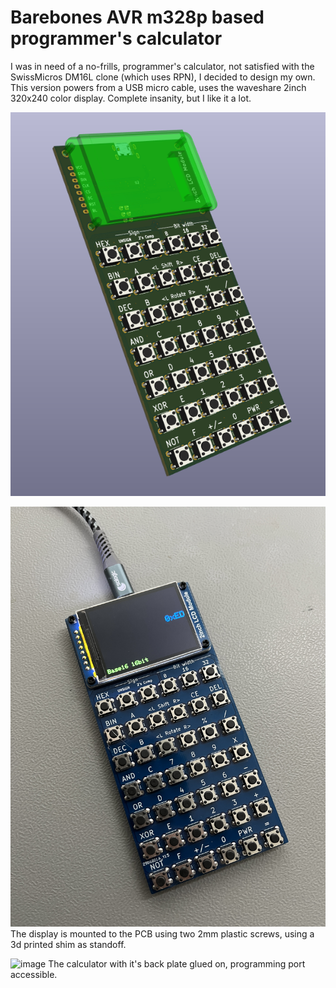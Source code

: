 # Barebones AVR m328p based programmer's calculator

I was in need of a no-frills, programmer's calculator, not satisfied with the SwissMicros DM16L clone (which uses RPN), I decided to design my own.
This version powers from a USB micro cable, uses the waveshare 2inch 320x240 color display. Complete insanity, but I like it a lot.

![image](https://github.com/envenomator/calculator/blob/master/pcb/front.png?raw=true)

![image](assets/front.jpg)
The display is mounted to the PCB using two 2mm plastic screws, using a 3d printed shim as standoff.

![image](assets/back.jpg)
The calculator with it's back plate glued on, programming port accessible.